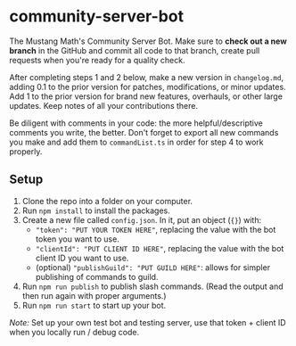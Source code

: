 # community-server-bot

The Mustang Math's Community Server Bot. Make sure to **check out a new branch** in the GitHub and commit all code to
that branch, create pull requests when you're ready for a quality check.

After completing steps 1 and 2 below, make a new version in `changelog.md`, adding 0.1 to the prior version for patches, 
modifications, or minor updates. Add 1 to the prior version for brand new features, overhauls, or other large updates. 
Keep notes of all your contributions there.

Be diligent with comments in your code: the more helpful/descriptive comments you write, the better. Don't forget to
export all new commands you make and add them to `commandList.ts` in order for step 4 to work properly.

## Setup

1. Clone the repo into a folder on your computer.
2. Run `npm install` to install the packages.
3. Create a new file called `config.json`. In it, put an object (`{}`) with:
    * `"token": "PUT YOUR TOKEN HERE"`, replacing the value with the bot token you want to use.
    * `"clientId": "PUT CLIENT ID HERE"`, replacing the value with the bot client ID you want to use.
    * (optional) `"publishGuild": "PUT GUILD HERE"`: allows for simpler publishing of commands to guild.
4. Run `npm run publish` to publish slash commands. (Read the output and then run again with proper arguments.)
5. Run `npm run start` to start up your bot.

*Note:* Set up your own test bot and testing server, use that token + client ID when you locally run / debug code.

